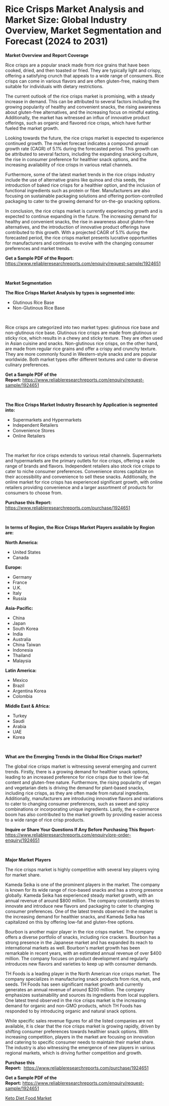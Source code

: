 <p><h1>Rice Crisps Market Analysis and Market Size: Global Industry Overview, Market Segmentation and Forecast (2024 to 2031)</h1></p><p><strong>Market Overview and Report Coverage</strong></p>
<p><p>Rice crisps are a popular snack made from rice grains that have been cooked, dried, and then toasted or fried. They are typically light and crispy, offering a satisfying crunch that appeals to a wide range of consumers. Rice crisps can come in various flavors and are often gluten-free, making them suitable for individuals with dietary restrictions.</p><p>The current outlook of the rice crisps market is promising, with a steady increase in demand. This can be attributed to several factors including the growing popularity of healthy and convenient snacks, the rising awareness about gluten-free alternatives, and the increasing focus on mindful eating. Additionally, the market has witnessed an influx of innovative product offerings, such as organic and flavored rice crisps, which have further fueled the market growth.</p><p>Looking towards the future, the rice crisps market is expected to experience continued growth. The market forecast indicates a compound annual growth rate (CAGR) of 5.1% during the forecasted period. This growth can be attributed to several factors, including the expanding snacking culture, the rise in consumer preference for healthier snack options, and the increasing availability of rice crisps in various retail channels.</p><p>Furthermore, some of the latest market trends in the rice crisps industry include the use of alternative grains like quinoa and chia seeds, the introduction of baked rice crisps for a healthier option, and the inclusion of functional ingredients such as protein or fiber. Manufacturers are also focusing on sustainable packaging solutions and offering portion-controlled packaging to cater to the growing demand for on-the-go snacking options.</p><p>In conclusion, the rice crisps market is currently experiencing growth and is expected to continue expanding in the future. The increasing demand for healthy and convenient snacks, the rise in awareness about gluten-free alternatives, and the introduction of innovative product offerings have contributed to this growth. With a projected CAGR of 5.1% during the forecasted period, the rice crisps market presents lucrative opportunities for manufacturers and continues to evolve with the changing consumer preferences and market trends.</p></p>
<p><strong>Get a Sample PDF of the Report:</strong> <a href="https://www.reliableresearchreports.com/enquiry/request-sample/1924651">https://www.reliableresearchreports.com/enquiry/request-sample/1924651</a></p>
<p>&nbsp;</p>
<p><strong>Market Segmentation</strong></p>
<p><strong>The Rice Crisps Market Analysis by types is segmented into:</strong></p>
<p><ul><li>Glutinous Rice Base</li><li>Non-Glutinous Rice Base</li></ul></p>
<p>&nbsp;</p>
<p><p>Rice crisps are categorized into two market types: glutinous rice base and non-glutinous rice base. Glutinous rice crisps are made from glutinous or sticky rice, which results in a chewy and sticky texture. They are often used in Asian cuisine and snacks. Non-glutinous rice crisps, on the other hand, are made from regular rice grains and offer a crispy and crunchy texture. They are more commonly found in Western-style snacks and are popular worldwide. Both market types offer different textures and cater to diverse culinary preferences.</p></p>
<p><strong>Get a Sample PDF of the Report:</strong>&nbsp;<a href="https://www.reliableresearchreports.com/enquiry/request-sample/1924651">https://www.reliableresearchreports.com/enquiry/request-sample/1924651</a></p>
<p>&nbsp;</p>
<p><strong>The Rice Crisps Market Industry Research by Application is segmented into:</strong></p>
<p><ul><li>Supermarkets and Hypermarkets</li><li>Independent Retailers</li><li>Convenience Stores</li><li>Online Retailers</li></ul></p>
<p>&nbsp;</p>
<p><p>The market for rice crisps extends to various retail channels. Supermarkets and hypermarkets are the primary outlets for rice crisps, offering a wide range of brands and flavors. Independent retailers also stock rice crisps to cater to niche consumer preferences. Convenience stores capitalize on their accessibility and convenience to sell these snacks. Additionally, the online market for rice crisps has experienced significant growth, with online retailers providing convenience and a larger assortment of products for consumers to choose from.</p></p>
<p><strong>Purchase this Report:</strong>&nbsp; <a href="https://www.reliableresearchreports.com/purchase/1924651">https://www.reliableresearchreports.com/purchase/1924651</a></p>
<p>&nbsp;</p>
<p><strong>In terms of Region, the Rice Crisps Market Players available by Region are:</strong></p>
<p>
    <p> <strong> North America: </strong>
        <ul>
            <li>United States</li>
            <li>Canada</li>
        </ul>
        </p> 
    <p> <strong> Europe: </strong>
        <ul>
            <li>Germany</li>
            <li>France</li>
            <li>U.K.</li>
            <li>Italy</li>
            <li>Russia</li>
        </ul>
        </p> 
    <p> <strong> Asia-Pacific: </strong>
        <ul>
            <li>China</li>
            <li>Japan</li>
            <li>South Korea</li>
            <li>India</li>
            <li>Australia</li>
            <li>China Taiwan</li>
            <li>Indonesia</li>
            <li>Thailand</li>
            <li>Malaysia</li>
        </ul>
        </p> 
    <p> <strong> Latin America: </strong>
        <ul>
            <li>Mexico</li>
            <li>Brazil</li>
            <li>Argentina Korea</li>
            <li>Colombia</li>
        </ul>
        </p> 
    <p> <strong> Middle East & Africa: </strong>
        <ul>
            <li>Turkey</li>
            <li>Saudi</li>
            <li>Arabia</li>
            <li>UAE</li>
            <li>Korea</li>
        </ul>
    </p>
    </p>
<p>&nbsp;</p>
<p><strong>What are the Emerging Trends in the Global Rice Crisps market?</strong></p>
<p><p>The global rice crisps market is witnessing several emerging and current trends. Firstly, there is a growing demand for healthier snack options, leading to an increased preference for rice crisps due to their low-fat content and gluten-free nature. Furthermore, the rising popularity of vegan and vegetarian diets is driving the demand for plant-based snacks, including rice crisps, as they are often made from natural ingredients. Additionally, manufacturers are introducing innovative flavors and variations to cater to changing consumer preferences, such as sweet and spicy combinations or incorporating unique ingredients. Lastly, the e-commerce boom has also contributed to the market growth by providing easier access to a wide range of rice crisp products.</p></p>
<p><strong>Inquire or Share Your Questions If Any Before Purchasing This Report</strong>- <a href="https://www.reliableresearchreports.com/enquiry/pre-order-enquiry/1924651">https://www.reliableresearchreports.com/enquiry/pre-order-enquiry/1924651</a></p>
<p>&nbsp;</p>
<p><strong>Major Market Players</strong></p>
<p><p>The rice crisps market is highly competitive with several key players vying for market share. </p><p>Kameda Seika is one of the prominent players in the market. The company is known for its wide range of rice-based snacks and has a strong presence globally. Kameda Seika has experienced steady market growth, with an annual revenue of around $800 million. The company constantly strives to innovate and introduce new flavors and packaging to cater to changing consumer preferences. One of the latest trends observed in the market is the increasing demand for healthier snacks, and Kameda Seika has capitalized on this by offering low-fat and gluten-free options.</p><p>Bourbon is another major player in the rice crisps market. The company offers a diverse portfolio of snacks, including rice crackers. Bourbon has a strong presence in the Japanese market and has expanded its reach to international markets as well. Bourbon's market growth has been remarkable in recent years, with an estimated annual revenue of over $400 million. The company focuses on product development and regularly introduces new flavors and varieties to keep up with consumer demands.</p><p>TH Foods is a leading player in the North American rice crisps market. The company specializes in manufacturing snack products from rice, nuts, and seeds. TH Foods has seen significant market growth and currently generates an annual revenue of around $200 million. The company emphasizes sustainability and sources its ingredients from local suppliers. One latest trend observed in the rice crisps market is the increasing demand for organic and non-GMO products, which TH Foods has responded to by introducing organic and natural snack options.</p><p>While specific sales revenue figures for all the listed companies are not available, it is clear that the rice crisps market is growing rapidly, driven by shifting consumer preferences towards healthier snack options. With increasing competition, players in the market are focusing on innovation and catering to specific consumer needs to maintain their market share. The industry is also witnessing the emergence of new players in various regional markets, which is driving further competition and growth.</p></p>
<p><strong>Purchase this Report:</strong>&nbsp;&nbsp;<a href="https://www.reliableresearchreports.com/purchase/1924651">https://www.reliableresearchreports.com/purchase/1924651</a></p>
<p></p>
<p><strong>Get a Sample PDF of the Report:</strong>&nbsp;<a href="https://www.reliableresearchreports.com/enquiry/request-sample/1924651">https://www.reliableresearchreports.com/enquiry/request-sample/1924651</a></p>
<p><p><a href="https://github.com/laholand/Market-Research-Report-List-1/blob/main/keto-diet-food-market.md">Keto Diet Food Market</a></p></p>